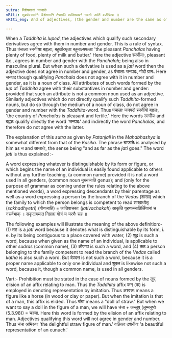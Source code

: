 ```yaml
---
sutra: विशेषणानां चाजातेः
vRtti: लुबर्थस्ययानि विशेषणानि तेषामपि व्यक्तिवचने भवतो जातिं वर्जयित्वा ॥
vRtti_eng: And of adjectives, (the gender and number are the same as of the word formed by _lup_ elision of the _Taddhita_ and which they qualify) so far as the _jati_ (or kind or species) is concerned; (or when not expressing _jati_.)

---
```

When a _Taddhita_ is _luped_, the adjectives which qualify such secondary derivatives agree with them in number and gender. This is a rule of syntax. Thus पंचालाः रमणीयाः बह्वन्नाः, बहुक्षीरघृताः बहुमाल्यफलाः 'the pleasant _Panchalas_ having plenty of food, plenty of milk and butter.' Here the adjective रमणीयाः, pleasant &c., agrees in number and gender with the _Panchalah_; being also in masculine plural. But when such a derivative is used as a _jati_ word then the adjective does not agree in number and gender, as पंचालाः जनपदः, गोदौ ग्रामः. Here जनपद though qualifying _Panchala_ does not agree with it in number and gender, as it is a noun of class. All attributes of such words formed by the _lup_ of _Taddhita_ agree with their substantives in number and gender: provided that such an attribute is not a common noun used as an adjective. Similarly adjectives which do not directly qualify such _Taddhita_-formed nouns, but do so through the medium of a noun of class, do not agree in gender and number with the _Taddhita_-word. Thus पंचालाः जनपदो रमणीयो बह्वन्नः, 'the country of _Panchalas_ is pleasant and fertile.' Here the words रमणीयः and बह्वन्नः qualify directly the word 'जनपदः' and indirectly the word _Panchalas_, and therefore do not agree with the latter.

The explanation of this _sutra_ as given by _Patanjali_ in the _Mahabhashya_ is somewhat different from that of the _Kasika_. The phrase चाजातेः is analysed by him as च and आजातेः, the sense being "and as far as the _jati_ goes." The word _jati_ is thus explained :-

A word expressing whatever is distinguishable by its form or figure, or which begins the name of an individual is easily found applicable to others without any further teaching, (a common name) provided it is not a word used in all genders, (common noun मुख्यजाति genus); and (only for the purpose of grammar as coming under the rules relating to the above mentioned words), a word expressing descendants by their parentage as well as a word expressing a person by the branch of the _Vedas_ (शाखा) which the family to which the person belongs is competent to read शाखाध्येतृ (_sakhadhyetri_) (गौणजाति) = जातिवाचकाः (_jativachakah_) आकृति गृहणज्जातिर्लिंगानां च नसर्वभाक् ।  सकृदाख्यात निग्राह्य गोत्रं च चरणैः सह ॥

The following examples will illustrate the meaning of the above definition:-(1) तट is a _jati_ word because it denotes what is distinguishable by its form, i. e. by its being contiguous to a place covered with water, (2) शूद्र is such a word, because when given as the name of an individual, is applicable to other _sudras_ (common name), (3) औपगव is such a word, and (4) कठ a person belonging to the family competent to read the branch of the _Vedas_ called _katha_ is also such a word. But देवदत्त is not such a word, because it is a proper name applicable to only one individual and शुक्ल is likewise not such a word, because it, though a common name, is used in all genders.

Vart:- Prohibition must be stated in the case of nouns formed by the लुप् elision of an affix relating to man. Thus the _Taddhita_ affix कन् (क) is employed in denoting representation by imitation. Thus अश्वकः means a figure like a horse (in wood or clay or paper). But when the imitation is that of a man, this affix is elided. Thus चंचा means a "doll of straw." But when we want to say a doll in the figure of a man, we will have चंचा + कन्लुप् (लुम्मनुष्ये (5.3.98)) = चञ्चा. Here this word is formed by the elision of an affix relating to man. Adjectives qualifying this word will not agree in gender and number. Thus चंचा अभिरूपः 'the delightful straw figure of man.' वध्रिकाः दर्शनीयः 'a beautiful representation of an eunuch.'
